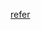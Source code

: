 

[refer](#https://levelup.gitconnected.com/crud-restful-api-with-go-gorm-jwt-postgres-mysql-and-testing-460a85ab7121)